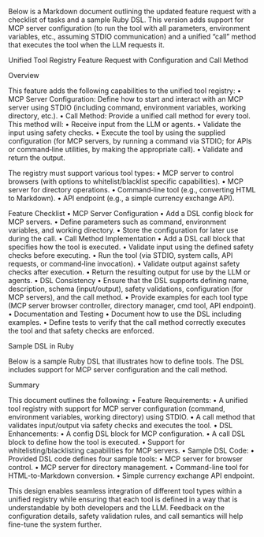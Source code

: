 Below is a Markdown document outlining the updated feature request with a checklist of tasks and a sample Ruby DSL. This version adds support for MCP server configuration (to run the tool with all parameters, environment variables, etc., assuming STDIO communication) and a unified “call” method that executes the tool when the LLM requests it.

Unified Tool Registry Feature Request with Configuration and Call Method

Overview

This feature adds the following capabilities to the unified tool registry:
	•	MCP Server Configuration:
Define how to start and interact with an MCP server using STDIO (including command, environment variables, working directory, etc.).
	•	Call Method:
Provide a unified call method for every tool. This method will:
	•	Receive input from the LLM or agents.
	•	Validate the input using safety checks.
	•	Execute the tool by using the supplied configuration (for MCP servers, by running a command via STDIO; for APIs or command‑line utilities, by making the appropriate call).
	•	Validate and return the output.

The registry must support various tool types:
	•	MCP server to control browsers (with options to whitelist/blacklist specific capabilities).
	•	MCP server for directory operations.
	•	Command‑line tool (e.g., converting HTML to Markdown).
	•	API endpoint (e.g., a simple currency exchange API).

Feature Checklist
	•	MCP Server Configuration
	•	Add a DSL config block for MCP servers.
	•	Define parameters such as command, environment variables, and working directory.
	•	Store the configuration for later use during the call.
	•	Call Method Implementation
	•	Add a DSL call block that specifies how the tool is executed.
	•	Validate input using the defined safety checks before executing.
	•	Run the tool (via STDIO, system calls, API requests, or command‑line invocation).
	•	Validate output against safety checks after execution.
	•	Return the resulting output for use by the LLM or agents.
	•	DSL Consistency
	•	Ensure that the DSL supports defining name, description, schema (input/output), safety validations, configuration (for MCP servers), and the call method.
	•	Provide examples for each tool type (MCP server browser controller, directory manager, cmd tool, API endpoint).
	•	Documentation and Testing
	•	Document how to use the DSL including examples.
	•	Define tests to verify that the call method correctly executes the tool and that safety checks are enforced.

Sample DSL in Ruby

Below is a sample Ruby DSL that illustrates how to define tools. The DSL includes support for MCP server configuration and the call method.



Summary

This document outlines the following:
	•	Feature Requirements:
	•	A unified tool registry with support for MCP server configuration (command, environment variables, working directory) using STDIO.
	•	A call method that validates input/output via safety checks and executes the tool.
	•	DSL Enhancements:
	•	A config DSL block for MCP configuration.
	•	A call DSL block to define how the tool is executed.
	•	Support for whitelisting/blacklisting capabilities for MCP servers.
	•	Sample DSL Code:
	•	Provided DSL code defines four sample tools:
	•	MCP server for browser control.
	•	MCP server for directory management.
	•	Command-line tool for HTML-to-Markdown conversion.
	•	Simple currency exchange API endpoint.

This design enables seamless integration of different tool types within a unified registry while ensuring that each tool is defined in a way that is understandable by both developers and the LLM. Feedback on the configuration details, safety validation rules, and call semantics will help fine-tune the system further.
